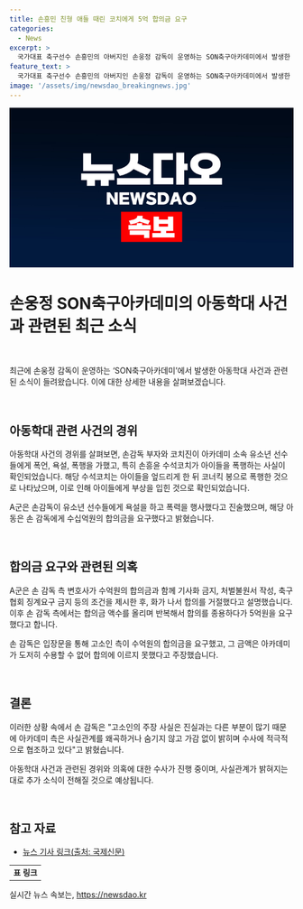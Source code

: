 ```yaml
---
title: 손흥민 친형 애들 때린 코치에게 5억 합의금 요구
categories:
  - News
excerpt: >
  국가대표 축구선수 손흥민의 아버지인 손웅정 감독이 운영하는 SON축구아카데미에서 발생한 아동학대 고소 사건. 손흥윤 수석코치가 아이들에게 욕설과 폭행을 가했으며, 5억원의 합의금을 요구받았다는 주장. 손 감독은 합의금을 거부하고 진상규명에 적극 협조하겠다고 밝힘. 아동학대 여부에 대한 논란 속에서 코치진과 아카데미의 입장 차이가 두드러짐.
feature_text: >
  국가대표 축구선수 손흥민의 아버지인 손웅정 감독이 운영하는 SON축구아카데미에서 발생한 아동학대 고소 사건. 손흥윤 수석코치가 아이들에게 욕설과 폭행을 가했으며, 5억원의 합의금을 요구받았다는 주장. 손 감독은 합의금을 거부하고 진상규명에 적극 협조하겠다고 밝힘. 아동학대 여부에 대한 논란 속에서 코치진과 아카데미의 입장 차이가 두드러짐.
image: '/assets/img/newsdao_breakingnews.jpg'
---
```


<p><img src="/assets/img/newsdao_breakingnews.jpg" alt="koreaapp 속보" /></p>

<h1>손웅정 SON축구아카데미의 아동학대 사건과 관련된 최근 소식</h1>

<p data-ke-size="size16">&nbsp;</p>

<p>최근에 손웅정 감독이 운영하는 ‘SON축구아카데미’에서 발생한 아동학대 사건과 관련된 소식이 들려왔습니다. 이에 대한 상세한 내용을 살펴보겠습니다.</p>

<p data-ke-size="size16">&nbsp;</p>

<h2>아동학대 관련 사건의 경위</h2>

<p>아동학대 사건의 경위를 살펴보면, 손감독 부자와 코치진이 아카데미 소속 유소년 선수들에게 폭언, 욕설, 폭행을 가했고, 특히 손흥윤 수석코치가 아이들을 폭행하는 사실이 확인되었습니다. 해당 수석코치는 아이들을 엎드리게 한 뒤 코너킥 봉으로 폭행한 것으로 나타났으며, 이로 인해 아이들에게 부상을 입힌 것으로 확인되었습니다.</p>

<p>A군은 손감독이 유소년 선수들에게 욕설을 하고 폭력을 행사했다고 진술했으며, 해당 아동은 손 감독에게 수십억원의 합의금을 요구했다고 밝혔습니다.</p>

<p data-ke-size="size16">&nbsp;</p>

<h2>합의금 요구와 관련된 의혹</h2>

<p>A군은 손 감독 측 변호사가 수억원의 합의금과 함께 기사화 금지, 처벌불원서 작성, 축구협회 징계요구 금지 등의 조건을 제시한 후, 화가 나서 합의를 거절했다고 설명했습니다. 이후 손 감독 측에서는 합의금 액수를 올리며 반복해서 합의를 종용하다가 5억원을 요구했다고 합니다.</p>

<p>손 감독은 입장문을 통해 고소인 측이 수억원의 합의금을 요구했고, 그 금액은 아카데미가 도저히 수용할 수 없어 합의에 이르지 못했다고 주장했습니다.</p>

<p data-ke-size="size16">&nbsp;</p>

<h2>결론</h2>

<p>이러한 상황 속에서 손 감독은 "고소인의 주장 사실은 진실과는 다른 부분이 많기 때문에 아카데미 측은 사실관계를 왜곡하거나 숨기지 않고 가감 없이 밝히며 수사에 적극적으로 협조하고 있다"고 밝혔습니다.</p>

<p>아동학대 사건과 관련된 경위와 의혹에 대한 수사가 진행 중이며, 사실관계가 밝혀지는 대로 추가 소식이 전해질 것으로 예상됩니다.</p>

<p data-ke-size="size16">&nbsp;</p>

<h2>참고 자료</h2>

<ul>
<li><a href="https://www.kookje.co.kr/news2020/asp/newsbody.asp?code=0500&amp;key=20220814.22026007298">뉴스 기사 링크(출처: 국제신문)</a></li>
</ul>

<table>
<tbody>
<tr>
<td style="text-align: center; height: 17px;"><b>표 링크</b></td>
</tr>
</tbody>
</table>
실시간 뉴스 속보는, <a href="https://newsdao.kr" rel="dofollow">https://newsdao.kr</a>


